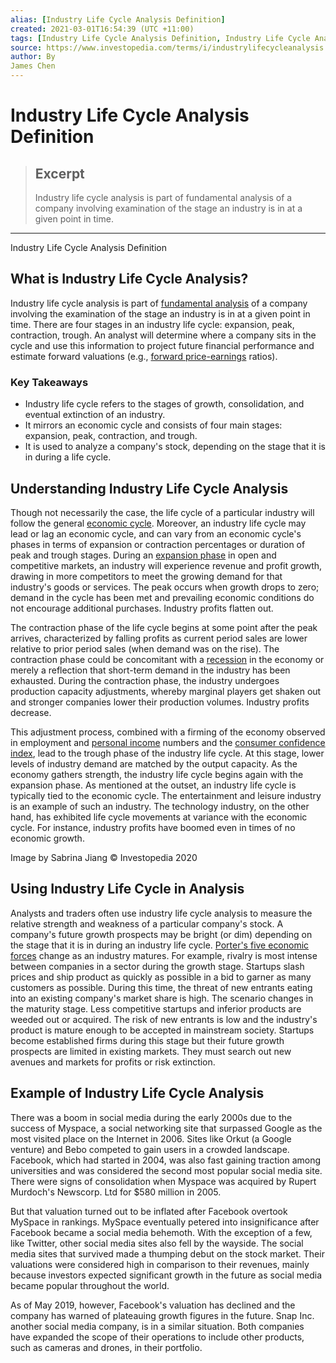 ```yaml
---
alias: [Industry Life Cycle Analysis Definition]
created: 2021-03-01T16:54:39 (UTC +11:00)
tags: [Industry Life Cycle Analysis Definition, Industry Life Cycle Analysis Definition]
source: https://www.investopedia.com/terms/i/industrylifecycleanalysis.asp
author: By
James Chen
---
```


# Industry Life Cycle Analysis Definition

> ## Excerpt
> Industry life cycle analysis is part of fundamental analysis of a company involving examination of the stage an industry is in at a given point in time.

---

Industry Life Cycle Analysis Definition
## What is Industry Life Cycle Analysis?

Industry life cycle analysis is part of [fundamental analysis](https://www.investopedia.com/terms/f/fundamentalanalysis.asp) of a company involving the examination of the stage an industry is in at a given point in time. There are four stages in an industry life cycle: expansion, peak, contraction, trough. An analyst will determine where a company sits in the cycle and use this information to project future financial performance and estimate forward valuations (e.g., [forward price-earnings](https://www.investopedia.com/terms/f/forwardpe.asp) ratios).

### Key Takeaways

-   Industry life cycle refers to the stages of growth, consolidation, and eventual extinction of an industry.
-   It mirrors an economic cycle and consists of four main stages: expansion, peak, contraction, and trough.
-   It is used to analyze a company's stock, depending on the stage that it is in during a life cycle.

## Understanding Industry Life Cycle Analysis

Though not necessarily the case, the life cycle of a particular industry will follow the general [economic cycle](https://www.investopedia.com/terms/e/economic-cycle.asp). Moreover, an industry life cycle may lead or lag an economic cycle, and can vary from an economic cycle's phases in terms of expansion or contraction percentages or duration of peak and trough stages. During an [expansion phase](https://www.investopedia.com/terms/e/expansion.asp) in open and competitive markets, an industry will experience revenue and profit growth, drawing in more competitors to meet the growing demand for that industry's goods or services. The peak occurs when growth drops to zero; demand in the cycle has been met and prevailing economic conditions do not encourage additional purchases. Industry profits flatten out.

The contraction phase of the life cycle begins at some point after the peak arrives, characterized by falling profits as current period sales are lower relative to prior period sales (when demand was on the rise). The contraction phase could be concomitant with a [recession](https://www.investopedia.com/terms/r/recession.asp) in the economy or merely a reflection that short-term demand in the industry has been exhausted. During the contraction phase, the industry undergoes production capacity adjustments, whereby marginal players get shaken out and stronger companies lower their production volumes. Industry profits decrease.

This adjustment process, combined with a firming of the economy observed in employment and [personal income](https://www.investopedia.com/terms/p/personalincome.asp) numbers and the [consumer confidence index](https://www.investopedia.com/terms/c/cci.asp), lead to the trough phase of the industry life cycle. At this stage, lower levels of industry demand are matched by the output capacity. As the economy gathers strength, the industry life cycle begins again with the expansion phase. As mentioned at the outset, an industry life cycle is typically tied to the economic cycle. The entertainment and leisure industry is an example of such an industry. The technology industry, on the other hand, has exhibited life cycle movements at variance with the economic cycle. For instance, industry profits have boomed even in times of no economic growth.

Image by Sabrina Jiang © Investopedia 2020

## Using Industry Life Cycle in Analysis

Analysts and traders often use industry life cycle analysis to measure the relative strength and weakness of a particular company's stock. A company's future growth prospects may be bright (or dim) depending on the stage that it is in during an industry life cycle. [Porter's five economic forces](https://www.investopedia.com/articles/fundamental-analysis/11/using-porters-5-forces-for-stock-analysis.asp) change as an industry matures. For example, rivalry is most intense between companies in a sector during the growth stage. Startups slash prices and ship product as quickly as possible in a bid to garner as many customers as possible. During this time, the threat of new entrants eating into an existing company's market share is high. The scenario changes in the maturity stage. Less competitive startups and inferior products are weeded out or acquired. The risk of new entrants is low and the industry's product is mature enough to be accepted in mainstream society. Startups become established firms during this stage but their future growth prospects are limited in existing markets. They must search out new avenues and markets for profits or risk extinction.

## Example of Industry Life Cycle Analysis

There was a boom in social media during the early 2000s due to the success of Myspace, a social networking site that surpassed Google as the most visited place on the Internet in 2006. Sites like Orkut (a Google venture) and Bebo competed to gain users in a crowded landscape. Facebook, which had started in 2004, was also fast gaining traction among universities and was considered the second most popular social media site. There were signs of consolidation when Myspace was acquired by Rupert Murdoch's Newscorp. Ltd for $580 million in 2005.

But that valuation turned out to be inflated after Facebook overtook MySpace in rankings. MySpace eventually petered into insignificance after Facebook became a social media behemoth. With the exception of a few, like Twitter, other social media sites also fell by the wayside. The social media sites that survived made a thumping debut on the stock market. Their valuations were considered high in comparison to their revenues, mainly because investors expected significant growth in the future as social media became popular throughout the world.

As of May 2019, however, Facebook's valuation has declined and the company has warned of plateauing growth figures in the future. Snap Inc. another social media company, is in a similar situation. Both companies have expanded the scope of their operations to include other products, such as cameras and drones, in their portfolio.
